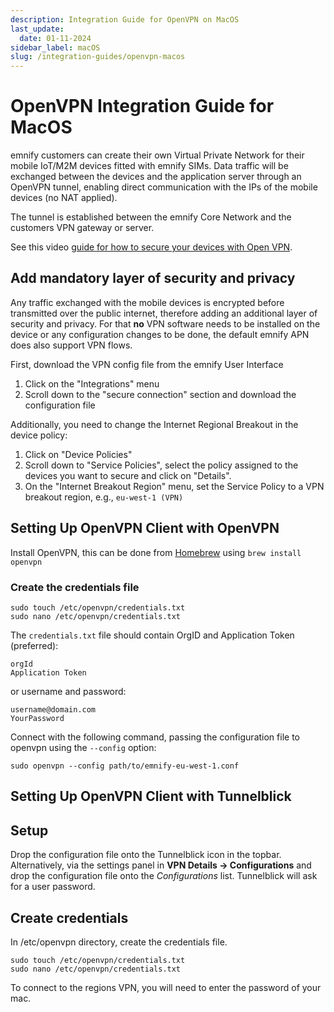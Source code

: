 ```yaml
---
description: Integration Guide for OpenVPN on MacOS
last_update: 
  date: 01-11-2024
sidebar_label: macOS
slug: /integration-guides/openvpn-macos
---
```


# OpenVPN Integration Guide for MacOS

emnify customers can create their own Virtual Private Network for their mobile IoT/M2M devices fitted with emnify SIMs.
Data traffic will be exchanged between the devices and the application server through an OpenVPN tunnel, enabling direct communication with the IPs of the mobile devices (no NAT applied).

The tunnel is established between the emnify Core Network and the customers VPN gateway or server.

See this video [guide for how to secure your devices with Open VPN](https://www.youtube.com/watch?v=yt44fJpfkQ4).

## Add mandatory layer of security and privacy

Any traffic exchanged with the mobile devices is encrypted before transmitted over the public internet, therefore adding an additional layer of security and privacy.
For that **no** VPN software needs to be installed on the device or any configuration changes to be done, the default emnify APN does also support VPN flows.

First, download the VPN config file from the emnify User Interface

1. Click on the "Integrations" menu
2. Scroll down to the "secure connection" section and download the configuration file

Additionally, you need to change the Internet Regional Breakout in the device policy:

1. Click on "Device Policies"
2. Scroll down to "Service Policies", select the policy assigned to the devices you want to secure and click on "Details".
3. On the "Internet Breakout Region" menu, set the Service Policy to a VPN breakout region, e.g., `eu-west-1 (VPN)`

## Setting Up OpenVPN Client with OpenVPN

Install OpenVPN, this can be done from [Homebrew](https://formulae.brew.sh/formula/openvpn) using
`brew install openvpn`

### Create the credentials file

```
sudo touch /etc/openvpn/credentials.txt
sudo nano /etc/openvpn/credentials.txt
```

The `credentials.txt` file should contain OrgID and Application Token (preferred):

```
orgId
Application Token
```

or username and password:

```
username@domain.com
YourPassword
```

Connect with the following command, passing the configuration file to openvpn using the `--config` option:

`sudo openvpn --config path/to/emnify-eu-west-1.conf`

## Setting Up OpenVPN Client with Tunnelblick

## Setup

Drop the configuration file onto the Tunnelblick icon in the topbar. Alternatively, via the settings panel in
**VPN Details -> Configurations** and drop the configuration file onto the _Configurations_ list.
Tunnelblick will ask for a user password.

## Create credentials

In /etc/openvpn directory, create the credentials file.

```
sudo touch /etc/openvpn/credentials.txt
sudo nano /etc/openvpn/credentials.txt
```

To connect to the regions VPN, you will need to enter the password of your mac.
